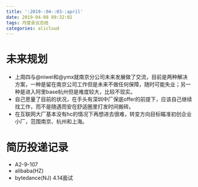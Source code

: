 ```yaml
---
title: ':2019-:04-:03-:april'
date: 2019-04-08 09:32:02
tags: 月度会议总结
categories: alicloud
---
```

# 未来规划
 - 上周四与@niwei和@ymx就南京分公司未来发展做了交流，目前是两种解决方案，一种是留在南京公司工作但是未来不做任何保障，随时可能失业；另一种是进入阿里base杭州但是难度较大，比较不现实。
 - 自己思量了目前的状况，在手头有深圳中厂保底offer的前提下，应该自己继续找工作，而不是随遇而安在舒适圈里打发时间搬砖。
 - 在互联网大厂基本没有hc的情况下再想进去很难，转变方向目标瞄准初创企业小厂，范围南京、杭州和上海。
# 简历投递记录
 - A2-9-107
 - alibaba(HZ)
 - bytedance(NJ) 4.14面试
